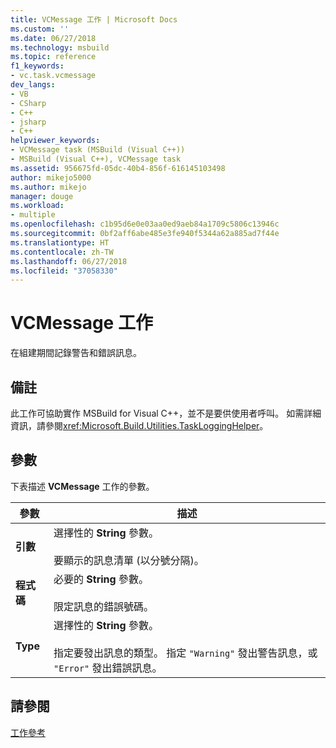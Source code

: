 ```yaml
---
title: VCMessage 工作 | Microsoft Docs
ms.custom: ''
ms.date: 06/27/2018
ms.technology: msbuild
ms.topic: reference
f1_keywords:
- vc.task.vcmessage
dev_langs:
- VB
- CSharp
- C++
- jsharp
- C++
helpviewer_keywords:
- VCMessage task (MSBuild (Visual C++))
- MSBuild (Visual C++), VCMessage task
ms.assetid: 956675fd-05dc-40b4-856f-616145103498
author: mikejo5000
ms.author: mikejo
manager: douge
ms.workload:
- multiple
ms.openlocfilehash: c1b95d6e0e03aa0ed9aeb84a1709c5806c13946c
ms.sourcegitcommit: 0bf2aff6abe485e3fe940f5344a62a885ad7f44e
ms.translationtype: HT
ms.contentlocale: zh-TW
ms.lasthandoff: 06/27/2018
ms.locfileid: "37058330"
---
```

# <a name="vcmessage-task"></a>VCMessage 工作
在組建期間記錄警告和錯誤訊息。  
  
## <a name="remarks"></a>備註  
 此工作可協助實作 MSBuild for Visual C++，並不是要供使用者呼叫。 如需詳細資訊，請參閱<xref:Microsoft.Build.Utilities.TaskLoggingHelper>。  
  
## <a name="parameters"></a>參數  
 下表描述 **VCMessage** 工作的參數。  
  
|參數|描述|  
|---------------|-----------------|  
|**引數**|選擇性的 **String** 參數。<br /><br /> 要顯示的訊息清單 (以分號分隔)。|  
|**程式碼**|必要的 **String** 參數。<br /><br /> 限定訊息的錯誤號碼。|  
|**Type**|選擇性的 **String** 參數。<br /><br /> 指定要發出訊息的類型。 指定 `"Warning"` 發出警告訊息，或 `"Error"` 發出錯誤訊息。|  
  
## <a name="see-also"></a>請參閱  
 [工作參考](../msbuild/msbuild-task-reference.md)